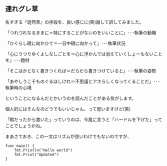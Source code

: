 ## 連れグレ草 

名すぎる『徒然草』の序段を、良い感じに(笑)崩して訳してみました。

「つれづれなるままに＝特にすることがないのをいいことに」･･･執筆の動機

「ひぐらし硯に向かひて＝一日中硯に向かって」･･･執筆状況

「心にうつりゆくよしなしごとを＝心に浮かんでは消えていくしょーもないことを」･･･題材

「そこはかとなく書きつくれば＝だらだら書きつけていると」･･･執筆の姿勢

「あやしうこそものぐるほしけれ＝不思議とアホらしくなってくることだ」･･･執筆時の心境

ということになるんだとかいうのを読んだことがある気がします。

個人的にはそんなのどうでもいいじゃん、って思いますけど(笑)

「暇だったから書いた」っていうのは、今風に言うと「ハードルを下げた」ってことでしょうかね。

まあさておき、この一文はリズムが良いわけでもないのですが、

```golang
func main() {
    fmt.Println("Hello world")
    fmt.Print("Updated")
}
```



